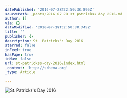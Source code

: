 ```yaml
---
datePublished: '2016-07-28T22:50:38.895Z'
sourcePath: _posts/2016-07-28-st-patrickss-day-2016.md
author: []
via: {}
dateModified: '2016-07-28T22:50:38.345Z'
title: ''
publisher: {}
description: St. Patricks's Day 2016
starred: false
inFeed: true
hasPage: true
inNav: false
url: st-patrickss-day-2016/index.html
_context: 'http://schema.org'
_type: Article

---
```

![St. Patricks's Day 2016](https://the-grid-user-content.s3-us-west-2.amazonaws.com/e1c6b2b0-d255-4009-a8d8-49af07710580.jpg)